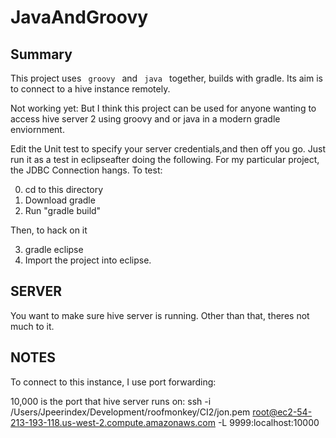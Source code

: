 JavaAndGroovy
=============

Summary
-------

This project uses <code> groovy </code> and <code> java </code> together, builds with gradle.
Its aim is to connect to a hive instance remotely.

Not working yet:  But I think this project can be used for anyone wanting to access hive server 2 using groovy and or java in a modern gradle enviornment.

Edit the Unit test to specify your server credentials,and then off you go.  Just run it as a test in eclipseafter  doing the following. For my particular project, the JDBC Connection hangs.  To test:

0) cd to this directory
1) Download gradle
2) Run "gradle build"

Then, to hack on it

3) gradle eclipse
4) Import the project into eclipse.


SERVER
------

You want to make sure hive server is running.  Other than that, theres not much to it.


NOTES
-----
To connect to this instance, I use port forwarding: 

10,000 is the port that hive server runs on:
ssh -i /Users/Jpeerindex/Development/roofmonkey/CI2/jon.pem root@ec2-54-213-193-118.us-west-2.compute.amazonaws.com -L 9999:localhost:10000
